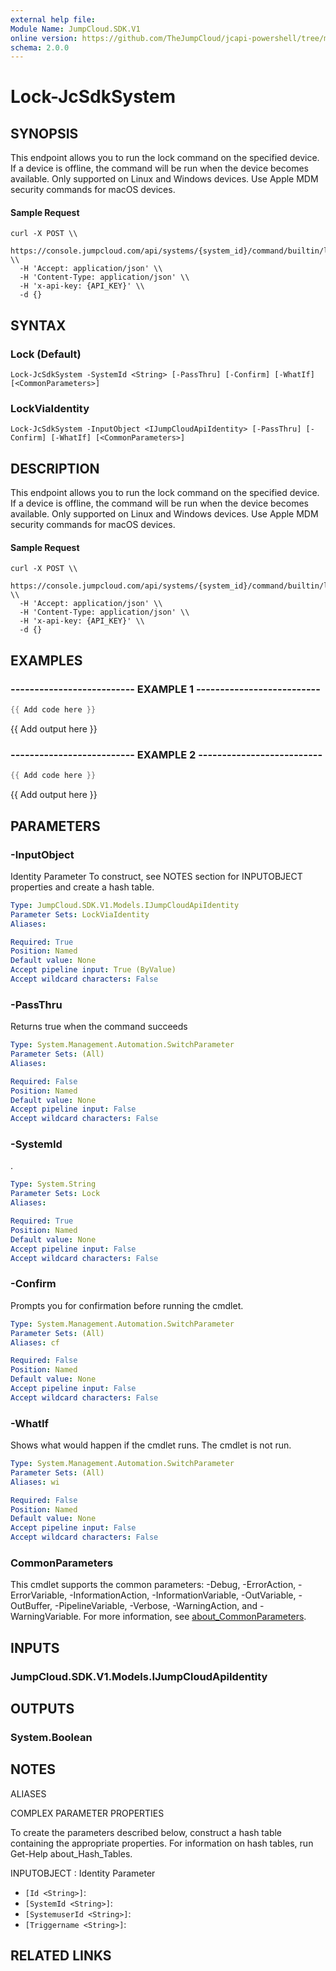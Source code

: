 ```yaml
---
external help file:
Module Name: JumpCloud.SDK.V1
online version: https://github.com/TheJumpCloud/jcapi-powershell/tree/master/SDKs/PowerShell/JumpCloud.SDK.V1/docs/exports/Lock-JcSdkSystem.md
schema: 2.0.0
---
```


# Lock-JcSdkSystem

## SYNOPSIS
This endpoint allows you to run the lock command on the specified device.
If a device is offline, the command will be run when the device becomes available.
Only supported on Linux and Windows devices.
Use Apple MDM security commands for macOS devices.

#### Sample Request
```
curl -X POST \\
  https://console.jumpcloud.com/api/systems/{system_id}/command/builtin/lock \\
  -H 'Accept: application/json' \\
  -H 'Content-Type: application/json' \\
  -H 'x-api-key: {API_KEY}' \\
  -d {}
```

## SYNTAX

### Lock (Default)
```
Lock-JcSdkSystem -SystemId <String> [-PassThru] [-Confirm] [-WhatIf] [<CommonParameters>]
```

### LockViaIdentity
```
Lock-JcSdkSystem -InputObject <IJumpCloudApiIdentity> [-PassThru] [-Confirm] [-WhatIf] [<CommonParameters>]
```

## DESCRIPTION
This endpoint allows you to run the lock command on the specified device.
If a device is offline, the command will be run when the device becomes available.
Only supported on Linux and Windows devices.
Use Apple MDM security commands for macOS devices.

#### Sample Request
```
curl -X POST \\
  https://console.jumpcloud.com/api/systems/{system_id}/command/builtin/lock \\
  -H 'Accept: application/json' \\
  -H 'Content-Type: application/json' \\
  -H 'x-api-key: {API_KEY}' \\
  -d {}
```

## EXAMPLES

### -------------------------- EXAMPLE 1 --------------------------
```powershell
{{ Add code here }}
```

{{ Add output here }}

### -------------------------- EXAMPLE 2 --------------------------
```powershell
{{ Add code here }}
```

{{ Add output here }}

## PARAMETERS

### -InputObject
Identity Parameter
To construct, see NOTES section for INPUTOBJECT properties and create a hash table.

```yaml
Type: JumpCloud.SDK.V1.Models.IJumpCloudApiIdentity
Parameter Sets: LockViaIdentity
Aliases:

Required: True
Position: Named
Default value: None
Accept pipeline input: True (ByValue)
Accept wildcard characters: False
```

### -PassThru
Returns true when the command succeeds

```yaml
Type: System.Management.Automation.SwitchParameter
Parameter Sets: (All)
Aliases:

Required: False
Position: Named
Default value: None
Accept pipeline input: False
Accept wildcard characters: False
```

### -SystemId
.

```yaml
Type: System.String
Parameter Sets: Lock
Aliases:

Required: True
Position: Named
Default value: None
Accept pipeline input: False
Accept wildcard characters: False
```

### -Confirm
Prompts you for confirmation before running the cmdlet.

```yaml
Type: System.Management.Automation.SwitchParameter
Parameter Sets: (All)
Aliases: cf

Required: False
Position: Named
Default value: None
Accept pipeline input: False
Accept wildcard characters: False
```

### -WhatIf
Shows what would happen if the cmdlet runs.
The cmdlet is not run.

```yaml
Type: System.Management.Automation.SwitchParameter
Parameter Sets: (All)
Aliases: wi

Required: False
Position: Named
Default value: None
Accept pipeline input: False
Accept wildcard characters: False
```

### CommonParameters
This cmdlet supports the common parameters: -Debug, -ErrorAction, -ErrorVariable, -InformationAction, -InformationVariable, -OutVariable, -OutBuffer, -PipelineVariable, -Verbose, -WarningAction, and -WarningVariable. For more information, see [about_CommonParameters](http://go.microsoft.com/fwlink/?LinkID=113216).

## INPUTS

### JumpCloud.SDK.V1.Models.IJumpCloudApiIdentity

## OUTPUTS

### System.Boolean

## NOTES

ALIASES

COMPLEX PARAMETER PROPERTIES

To create the parameters described below, construct a hash table containing the appropriate properties. For information on hash tables, run Get-Help about_Hash_Tables.


INPUTOBJECT <IJumpCloudApiIdentity>: Identity Parameter
  - `[Id <String>]`: 
  - `[SystemId <String>]`: 
  - `[SystemuserId <String>]`: 
  - `[Triggername <String>]`: 

## RELATED LINKS

